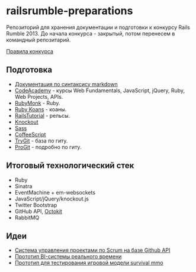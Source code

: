 railsrumble-preparations
=======================

Репозиторий для хранения документации и подготовки к конкурсу Rails Rumble 2013. До начала конкурса - закрытый, потом перенесем в командный репозитарий.

[Правила конкурса](http://railsrumble.com/)

Подготовка
-----------

- [Документация по синтаксису markdown](http://daringfireball.net/projects/markdown/syntax)
- [CodeAcademy](http://www.codecademy.com/) - курсы Web Fundamentals, JavaScript, jQuery, Ruby, Web Projects, APIs.
- [RubyMonk](http://rubymonk.com/) - Ruby.
- [Ruby Koans](http://rubykoans.com/) - коаны.
- [RailsTutorial](http://railstutorial.ru/chapters/beginning) - рельсы.
- [Knockout](http://knockoutjs.com/)
- [Sass](http://sass-lang.com/)
- [CoffeeScript](http://coffeescript.org/)
- [TryGit](http://try.github.io/) - база по гиту.
- [ProGit](http://git-scm.com/book) - подробно по гиту.

Итоговый технологический стек
-----------------------------

- Ruby
- Sinatra
- EventMachine + em-websockets
- JavaScript/jQuery/knockout.js
- Twitter Bootstrap
- GitHub API, [Octokit](https://github.com/octokit/octokit.rb)
- RabbitMQ

Идеи
----

- [Система управления проектами по Scrum на базе Github API](scrumboard.md)
- [Прототип BI-системы реального времени](bi.md)
- [Прототип для тестирования игровой модели survival mmo](islands.md)
